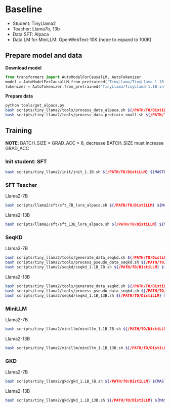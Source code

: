 # Baseline

- Student: TinyLlama2
- Teacher: Llama7b, 13b
- Data SFT: Alpaca
- Data LM for MiniLLM: OpenWebText-10K (hope to expand to 100K)

## Prepare model and data

**Download model**

```python
from transformers import AutoModelForCausalLM, AutoTokenizer
model = AutoModelForCausalLM.from_pretrained('TinyLlama/TinyLlama-1.1B-intermediate-step-1431k-3T')
tokenizer = AutoTokenizer.from_pretrained('TinyLlama/TinyLlama-1.1B-intermediate-step-1431k-3T')
```

**Prepare data**
```bash
python tools/get_alpaca.py
bash scripts/tiny_llama2/tools/process_data_alpaca.sh ${/PATH/TO/DistiLLM}
bash scripts/tiny_llama2/tools/process_data_pretrain_small.sh ${/PATH/TO/DistiLLM}
```

## Training

**NOTE**: BATCH_SIZE * GRAD_ACC = 8, decrease BATCH_SIZE must increase GRAD_ACC

### Init student: SFT

```bash
bash scripts/tiny_llama2/init/init_1.1B.sh ${/PATH/TO/DistiLLM} ${MASTER_PORT} ${GPU_NUM}
```

### SFT Teacher

Llama2-7B

```bash
bash scripts/llama2/sft/sft_7B_lora_alpaca.sh ${/PATH/TO/DistiLLM} ${MASTER_PORT} ${GPU_NUM}
```

Llama2-13B

```bash
bash scripts/llama2/sft/sft_13B_lora_alpaca.sh ${/PATH/TO/DistiLLM} ${MASTER_PORT} ${GPU_NUM}
```

### SeqKD

Llama2-7B

```bash
bash scripts/tiny_llama2/tools/generate_data_seqkd.sh ${/PATH/TO/DistiLLM} ${MASTER_PORT} ${GPU_NUM}
bash scripts/tiny_llama2/tools/process_pseudo_data_seqkd.sh ${/PATH/TO/DistiLLM} ${MASTER_PORT} ${GPU_NUM}
bash scripts/tiny_llama2/seqkd/seqkd_1.1B_7B.sh ${/PATH/TO/DistiLLM} ${MASTER_PORT} ${GPU_NUM}
```

Llama2-13B

```bash
bash scripts/tiny_llama2/tools/generate_data_seqkd.sh ${/PATH/TO/DistiLLM} ${MASTER_PORT} ${GPU_NUM}
bash scripts/tiny_llama2/tools/process_pseudo_data_seqkd.sh ${/PATH/TO/DistiLLM} ${MASTER_PORT} ${GPU_NUM}
bash scripts/tiny_llama2/seqkd/seqkd_1.1B_13B.sh ${/PATH/TO/DistiLLM} ${MASTER_PORT} ${GPU_NUM}
```

### MiniLLM

Llama2-7B

```bash
bash scripts/tiny_llama2/minillm/minillm_1.1B_7B.sh ${/PATH/TO/DistiLLM} ${MASTER_PORT} ${GPU_NUM}
```

Llama2-13B

```bash
bash scripts/tiny_llama2/minillm/minillm_1.1B_13B.sh ${/PATH/TO/DistiLLM} ${MASTER_PORT} ${GPU_NUM}
```

### GKD

Llama2-7B

```bash
bash scripts/tiny_llama2/gkd/gkd_1.1B_7B.sh ${/PATH/TO/DistiLLM} ${MASTER_PORT} ${GPU_NUM}
```

Llama2-13B

```bash
bash scripts/tiny_llama2/gkd/gkd_1.1B_13B.sh ${/PATH/TO/DistiLLM} ${MASTER_PORT} ${GPU_NUM}
```